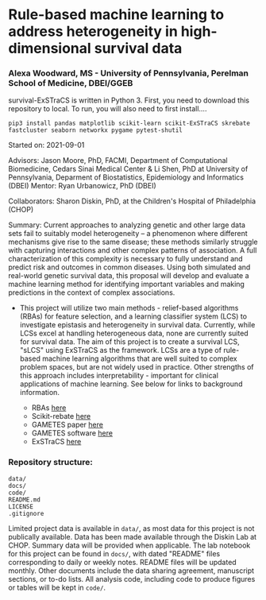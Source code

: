 
#  Rule-based machine learning to address heterogeneity in high-dimensional survival data

### Alexa Woodward, MS - University of Pennsylvania, Perelman School of Medicine, DBEI/GGEB

survival-ExSTraCS is written in Python 3. First, you need to download this repository to local. To run, you will also need to first install....

```
pip3 install pandas matplotlib scikit-learn scikit-ExSTraCS skrebate fastcluster seaborn networkx pygame pytest-shutil
```

Started on: 2021-09-01

Advisors: Jason Moore, PhD, FACMI, Department of Computational Biomedicine, Cedars Sinai Medical Center & Li Shen, PhD at University of Pennsylvania, Deparment of Biostatistics, Epidemiology and Informatics (DBEI)
Mentor: Ryan Urbanowicz, PhD (DBEI)

Collaborators: Sharon Diskin, PhD, at the Children's Hospital of Philadelphia (CHOP)

Summary: Current approaches to analyzing genetic and other large data sets fail to suitably model heterogeneity – a phenomenon where different mechanisms give rise to the same disease; these methods similarly struggle with capturing interactions and other complex patterns of association. A full characterization of this complexity is necessary to fully understand and predict risk and outcomes in common diseases. Using both simulated and real-world genetic survival data, this proposal will develop and evaluate a machine learning method for identifying important variables and making predictions in the context of complex associations.

- This project will utilize two main methods - relief-based algorithms (RBAs) for feature selection, and a learning classifier system (LCS) to investigate epistasis and heterogeneity in survival data. Currently, while LCSs excel at handling heterogeneous data, none are currently suited for survival data. The aim of this project is to create a survival LCS, "sLCS" using ExSTraCS as the framework. LCSs are a type of rule-based machine learning algorithms that are well suited to complex problem spaces, but are not widely used in practice. Other strengths of this approach includes interpretability - important for clinical applications of machine learning. See below for links to background information. 

  - RBAs [here](https://www.sciencedirect.com/science/article/pii/S1532046418301412)
  - Scikit-rebate [here](https://epistasislab.github.io/scikit-rebate/) 
  - GAMETES paper [here](https://biodatamining.biomedcentral.com/articles/10.1186/1756-0381-5-16)
  - GAMETES software [here](https://github.com/UrbsLab/GAMETES)
  - ExSTraCS [here](https://github.com/UrbsLab/scikit-ExSTraCS.git)

### Repository structure: 

```
data/
docs/
code/
README.md
LICENSE
.gitignore
```

Limited project data is available in `data/`, as most data for this project is not publically available. Data has been made available through the Diskin Lab at CHOP. Summary data will be provided when applicable. The lab notebook for this project can be found in `docs/`, with dated "README" files corresponding to daily or weekly notes. README files will be updated monthly. Other documents include the data sharing agreement, manuscript sections, or to-do lists. All analysis code, including code to produce figures or tables will be kept in `code/`.
